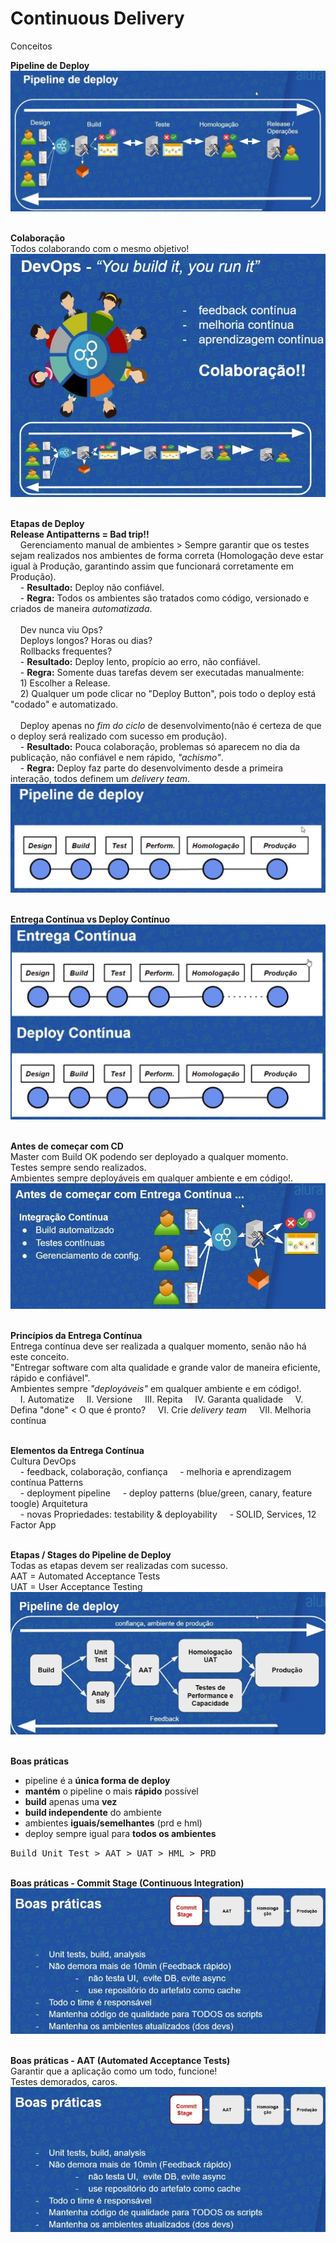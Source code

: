 # Continuous Delivery<br>
Conceitos<br>

**Pipeline de Deploy**<br>
<kbd>
    <img src="https://github.com/fabiokerber/CI_CD/blob/main/img/100120220920.JPG">
</kbd>
<br />
<br />

**Colaboração**<br>
Todos colaborando com o mesmo objetivo!<br>
<kbd>
    <img src="https://github.com/fabiokerber/CI_CD/blob/main/img/100120220925.JPG">
</kbd>
<br />
<br />

**Etapas de Deploy**<br>
**Release Antipatterns = Bad trip!!**<br>
&nbsp;&nbsp;&nbsp;&nbsp;Gerenciamento manual de ambientes > Sempre garantir que os testes sejam realizados nos ambientes de forma correta (Homologação deve estar igual à Produção, garantindo assim que funcionará corretamente em Produção).<br>
&nbsp;&nbsp;&nbsp;&nbsp;- **Resultado:** Deploy não confiável.<br>
&nbsp;&nbsp;&nbsp;&nbsp;- **Regra:** Todos os ambientes são tratados como código, versionado e criados de maneira *automatizada*.<br>
</br>
&nbsp;&nbsp;&nbsp;&nbsp;Dev nunca viu Ops?<br>
&nbsp;&nbsp;&nbsp;&nbsp;Deploys longos? Horas ou dias?<br>
&nbsp;&nbsp;&nbsp;&nbsp;Rollbacks frequentes?<br>
&nbsp;&nbsp;&nbsp;&nbsp;-  **Resultado:** Deploy lento, propício ao erro, não confiável.<br>
&nbsp;&nbsp;&nbsp;&nbsp;-  **Regra:** Somente duas tarefas devem ser executadas manualmente:<br> 
&nbsp;&nbsp;&nbsp;&nbsp;1) Escolher a Release.<br> 
&nbsp;&nbsp;&nbsp;&nbsp;2) Qualquer um pode clicar no "Deploy Button", pois todo o deploy está "codado" e automatizado.<br>
</br>
&nbsp;&nbsp;&nbsp;&nbsp;Deploy apenas no *fim do ciclo* de desenvolvimento(não é certeza de que o deploy será realizado com sucesso em produção).<br>
&nbsp;&nbsp;&nbsp;&nbsp;- **Resultado:** Pouca colaboração, problemas só aparecem no dia da publicação, não confiável e nem rápido, *"achismo"*.<br>
&nbsp;&nbsp;&nbsp;&nbsp;- **Regra:** Deploy faz parte do desenvolvimento desde a primeira interação, todos definem um *delivery team*.<br>
<kbd>
    <img src="https://github.com/fabiokerber/CI_CD/blob/main/img/100120220928.JPG">
</kbd>
<br />
<br />

**Entrega Contínua vs Deploy Contínuo**<br>
<kbd>
    <img src="https://github.com/fabiokerber/CI_CD/blob/main/img/100120221002.JPG">
</kbd>
<br />
<br />

**Antes de começar com CD**<br>
Master com Build OK podendo ser deployado a qualquer momento.<br>
Testes sempre sendo realizados.<br>
Ambientes sempre deployáveis em qualquer ambiente e em código!.<br>
<kbd>
    <img src="https://github.com/fabiokerber/CI_CD/blob/main/img/100120221041.JPG">
</kbd>
<br />
<br />

**Princípios da Entrega Contínua**<br>
Entrega contínua deve ser realizada a qualquer momento, senão não há este conceito.<br>
"Entregar software com alta qualidade e grande valor de maneira eficiente, rápido e confiável".<br>
Ambientes sempre *"deployáveis"* em qualquer ambiente e em código!.<br>
&nbsp;&nbsp;&nbsp;&nbsp;I. Automatize
&nbsp;&nbsp;&nbsp;&nbsp;II. Versione
&nbsp;&nbsp;&nbsp;&nbsp;III. Repita
&nbsp;&nbsp;&nbsp;&nbsp;IV. Garanta qualidade
&nbsp;&nbsp;&nbsp;&nbsp;V. Defina "done" < O que é pronto? 
&nbsp;&nbsp;&nbsp;&nbsp;VI. Crie *delivery team*
&nbsp;&nbsp;&nbsp;&nbsp;VII. Melhoria contínua
<br />
<br />

**Elementos da Entrega Contínua**<br>
Cultura DevOps<br>
&nbsp;&nbsp;&nbsp;&nbsp;- feedback, colaboração, confiança
&nbsp;&nbsp;&nbsp;&nbsp;- melhoria e aprendizagem contínua
Patterns<br>
&nbsp;&nbsp;&nbsp;&nbsp;- deployment pipeline
&nbsp;&nbsp;&nbsp;&nbsp;- deploy patterns (blue/green, canary, feature toogle)
Arquitetura<br>
&nbsp;&nbsp;&nbsp;&nbsp;- novas Propriedades: testability & deployability
&nbsp;&nbsp;&nbsp;&nbsp;- SOLID, Services, 12 Factor App
<br />
<br />

**Etapas / Stages do Pipeline de Deploy**<br>
Todas as etapas devem ser realizadas com sucesso.<br>
AAT = Automated Acceptance Tests<br>
UAT = User Acceptance Testing<br>
<kbd>
    <img src="https://github.com/fabiokerber/CI_CD/blob/main/img/100120221729.png">
</kbd>
<br />
<br />

**Boas práticas**<br>
- pipeline é a **única forma de deploy**<br>
- **mantém** o pipeline o mais **rápido** possível<br>
- **build** apenas uma **vez**<br>
- **build independente** do ambiente
- ambientes **iguais/semelhantes** (prd e hml)
- deploy sempre igual para **todos os ambientes**
<kbd>
    Build Unit Test > AAT > UAT > HML > PRD
</kbd>
<br />
<br />

**Boas práticas - Commit Stage (Continuous Integration)**<br>
<kbd>
    <img src="https://github.com/fabiokerber/CI_CD/blob/main/img/120120221609.JPG">
</kbd>
<br />
<br />

**Boas práticas - AAT (Automated Acceptance Tests)**<br>
Garantir que a aplicação como um todo, funcione!<br>
Testes demorados, caros.<br>
<kbd>
    <img src="https://github.com/fabiokerber/CI_CD/blob/main/img/120120221609.JPG">
</kbd>
<br />
<br />